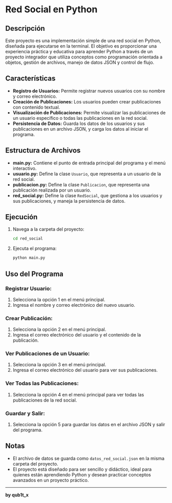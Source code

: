 # Red Social en Python

## Descripción
Este proyecto es una implementación simple de una red social en Python, diseñada para ejecutarse en la terminal. El objetivo es proporcionar una experiencia práctica y educativa para aprender Python a través de un proyecto integrador que utiliza conceptos como programación orientada a objetos, gestión de archivos, manejo de datos JSON y control de flujo.

## Características
- **Registro de Usuarios:** Permite registrar nuevos usuarios con su nombre y correo electrónico.
- **Creación de Publicaciones:** Los usuarios pueden crear publicaciones con contenido textual.
- **Visualización de Publicaciones:** Permite visualizar las publicaciones de un usuario específico o todas las publicaciones en la red social.
- **Persistencia de Datos:** Guarda los datos de los usuarios y sus publicaciones en un archivo JSON, y carga los datos al iniciar el programa.

## Estructura de Archivos

- **main.py:** Contiene el punto de entrada principal del programa y el menú interactivo.
- **usuario.py:** Define la clase `Usuario`, que representa a un usuario de la red social.
- **publicacion.py:** Define la clase `Publicacion`, que representa una publicación realizada por un usuario.
- **red_social.py:** Define la clase `RedSocial`, que gestiona a los usuarios y sus publicaciones, y maneja la persistencia de datos.

## Ejecución

1. Navega a la carpeta del proyecto:
    ```bash
    cd red_social
    ```
2. Ejecuta el programa:
    ```bash
    python main.py
    ```

## Uso del Programa

### Registrar Usuario:
1. Selecciona la opción 1 en el menú principal.
2. Ingresa el nombre y correo electrónico del nuevo usuario.

### Crear Publicación:
1. Selecciona la opción 2 en el menú principal.
2. Ingresa el correo electrónico del usuario y el contenido de la publicación.

### Ver Publicaciones de un Usuario:
1. Selecciona la opción 3 en el menú principal.
2. Ingresa el correo electrónico del usuario para ver sus publicaciones.

### Ver Todas las Publicaciones:
1. Selecciona la opción 4 en el menú principal para ver todas las publicaciones de la red social.

### Guardar y Salir:
1. Selecciona la opción 5 para guardar los datos en el archivo JSON y salir del programa.

## Notas
- El archivo de datos se guarda como `datos_red_social.json` en la misma carpeta del proyecto.
- El proyecto está diseñado para ser sencillo y didáctico, ideal para quienes están aprendiendo Python y desean practicar conceptos avanzados en un proyecto práctico.

---

**by qub1t_x**
